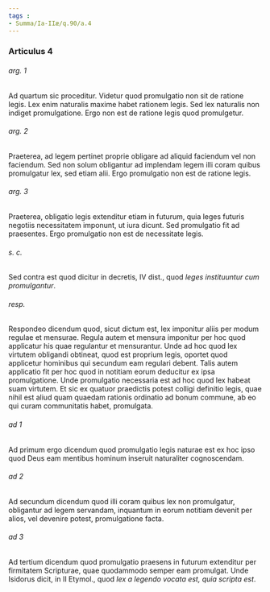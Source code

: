 ```yaml
---
tags : 
- Summa/Ia-IIæ/q.90/a.4
---
```


### Articulus 4

###### arg. 1
Ad quartum sic proceditur. Videtur quod promulgatio non sit de ratione legis. Lex enim naturalis maxime habet rationem legis. Sed lex naturalis non indiget promulgatione. Ergo non est de ratione legis quod promulgetur.

###### arg. 2
Praeterea, ad legem pertinet proprie obligare ad aliquid faciendum vel non faciendum. Sed non solum obligantur ad implendam legem illi coram quibus promulgatur lex, sed etiam alii. Ergo promulgatio non est de ratione legis.

###### arg. 3
Praeterea, obligatio legis extenditur etiam in futurum, quia leges futuris negotiis necessitatem imponunt, ut iura dicunt. Sed promulgatio fit ad praesentes. Ergo promulgatio non est de necessitate legis.

###### s. c.
Sed contra est quod dicitur in decretis, IV dist., quod *leges instituuntur cum promulgantur*.

###### resp.
Respondeo dicendum quod, sicut dictum est, lex imponitur aliis per modum regulae et mensurae. Regula autem et mensura imponitur per hoc quod applicatur his quae regulantur et mensurantur. Unde ad hoc quod lex virtutem obligandi obtineat, quod est proprium legis, oportet quod applicetur hominibus qui secundum eam regulari debent. Talis autem applicatio fit per hoc quod in notitiam eorum deducitur ex ipsa promulgatione. Unde promulgatio necessaria est ad hoc quod lex habeat suam virtutem. Et sic ex quatuor praedictis potest colligi definitio legis, quae nihil est aliud quam quaedam rationis ordinatio ad bonum commune, ab eo qui curam communitatis habet, promulgata.

###### ad 1
Ad primum ergo dicendum quod promulgatio legis naturae est ex hoc ipso quod Deus eam mentibus hominum inseruit naturaliter cognoscendam.

###### ad 2
Ad secundum dicendum quod illi coram quibus lex non promulgatur, obligantur ad legem servandam, inquantum in eorum notitiam devenit per alios, vel devenire potest, promulgatione facta.

###### ad 3
Ad tertium dicendum quod promulgatio praesens in futurum extenditur per firmitatem Scripturae, quae quodammodo semper eam promulgat. Unde Isidorus dicit, in II Etymol., quod *lex a legendo vocata est, quia scripta est*.

